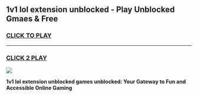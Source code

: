 
## 1v1 lol extension unblocked - Play Unblocked Gmaes & Free
<h3>
<a href="https://news.freeplayer.one?title=1v1_lol_extension_unblocked&ref=16F">CLICK TO PLAY</a></h3>
<hr>

<h3>
<a href="https://news.freeplayer.one?title=1v1_lol_extension_unblocked&ref=16F">CLICK 2 PLAY</a>
  
</h3>

<a href="https://news.freeplayer.one?title=1v1_lol_extension_unblocked&ref=16F/"><img src="https://clearcache.store/games.png"></a>


**1v1 lol extension unblocked games unblocked: Your Gateway to Fun and Accessible Online Gaming**

